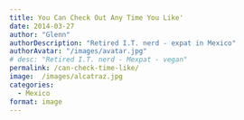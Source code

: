 ```yaml
---
title: You Can Check Out Any Time You Like'
date: 2014-03-27
author: "Glenn"
authorDescription: "Retired I.T. nerd - expat in Mexico"
authorAvatar: "/images/avatar.jpg"
# desc: "Retired I.T. nerd - Mexpat - vegan"
permalink: /can-check-time-like/
image:  /images/alcatraz.jpg
categories:
  - Mexico
format: image
---
```

